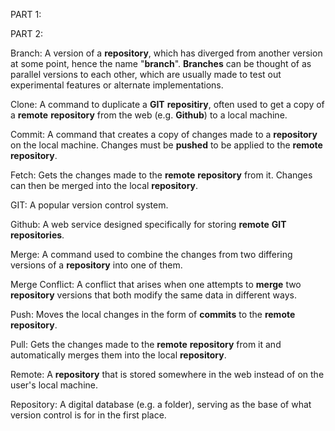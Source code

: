 PART 1:



PART 2:

Branch: A version of a **repository**, which has diverged from another version at some point, hence the name "**branch**". **Branches** can be thought of as parallel versions to each other, which are usually made to test out experimental features or alternate implementations.

Clone: A command to duplicate a **GIT** **repositiry**, often used to get a copy of a **remote** **repository** from the web (e.g. **Github**) to a local machine.

Commit: A command that creates a copy of changes made to a **repository** on the local machine. Changes must be **pushed** to be applied to the **remote** **repository**.

Fetch: Gets the changes made to the **remote** **repository** from it. Changes can then be merged into the local **repository**.

GIT: A popular version control system.

Github: A web service designed specifically for storing **remote** **GIT** **repositories**.

Merge: A command used to combine the changes from two differing versions of a **repository** into one of them.

Merge Conflict: A conflict that arises when one attempts to **merge** two **repository** versions that both modify the same data in different ways.

Push: Moves the local changes in the form of **commits** to the **remote** **repository**.

Pull: Gets the changes made to the **remote** **repository** from it and automatically merges them into the local **repository**.

Remote: A **repository** that is stored somewhere in the web instead of on the user's local machine.

Repository: A digital database (e.g. a folder), serving as the base of what version control is for in the first place.
